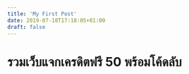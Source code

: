 ```yaml
---
title: 'My First Post'
date: 2019-07-18T17:18:05+01:00
draft: false
---
```


# รวมเว็บแจกเครดิตฟรี 50 พร้อมโค้ดลับ
